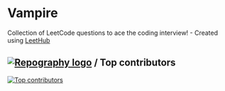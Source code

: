 # Vampire
Collection of LeetCode questions to ace the coding interview! - Created using [LeetHub](https://github.com/QasimWani/LeetHub)

## [![Repography logo](https://images.repography.com/logo.svg)](https://repography.com) / Top contributors
[![Top contributors](https://images.repography.com/31971011/Algo-Sanket/Leetcode/top-contributors/85450fb68a345ab13d177c6d2831e0a2_table.svg)](https://github.com/Algo-Sanket/Leetcode/graphs/contributors)

